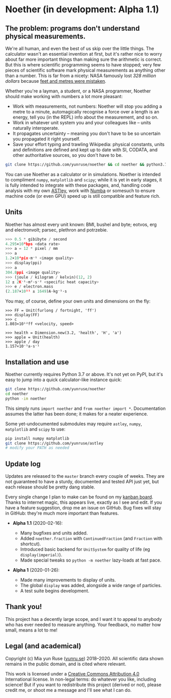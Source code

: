 # Noether (in development: Alpha 1.1)

## The problem: programs don't understand physical measurements.

We're all human, and even the best of us skip over the little things. The calculator wasn't an essential invention at first, but it's rather nice to worry about far more important things than making sure the arithmetic is correct. But this is where scientific programming seems to have stopped; very few pieces of scientific software mark physical measurements as anything other than a number. This is far from a nicety: NASA famously lost *328 million dollars* because [feet and metres were mistaken](https://medium.com/predict/a-328-million-dollar-conversion-error-f6d525c85fd2).

Whether you're a layman, a student, or a NASA programmer, Noether should make working with numbers a lot more pleasant:

- Work with measurements, not numbers: Noether will stop you adding a metre to a minute, automagically recognise a force over a length is an energy, tell you (in the REPL) info about the measurement, and so on.
- Work in whatever unit system you and your colleagues like – units naturally interoperate.
- It propagates uncertainty – meaning you don't have to be so uncertain you propagated it right yourself.
- Save your effort typing and trawling Wikipedia: physical constants, units and definitions are defined and kept up to date with SI, CODATA, and other authoritative sources, so you don't have to be.

```bash
git clone https://github.com/yunruse/noether && cd noether && python3.7 -im noether
```

You can use Noether as a calculator or in simulations. Noether is intended to compliment `numpy`, `matplotlib` and `scipy`; while it is yet in early stages, it is fully intended to integrate with these packages, and, handling code analysis with my own [ASTley], work with [Numba] or somesuch to ensure machine code (or even GPU) speed up is still compatible and feature rich.

[ASTley]: https://github.com/yunruse/astley
[Numba]: http://numba.pydata.org/

## Units

Noether has almost every unit known: BMI, bushel and byte; eotvos, erg and electronvolt; parsec, plethron and potrzebie.

```python
>>> 0.5 * gibibyte / second
4.295×10⁹bps <data rate>
>>> a = 12 * pixel / mm
>>> a
1.2×10⁴pix·m⁻¹ <image quality>
>>> display(ppi)
>>> a
304.8ppi <image quality>
>>> (joule / kilogram / kelvin)(12, 2)
12 ± 2K⁻¹·m²·s⁻² <specific heat capacity>
>>> e / electron.mass
(2.187×10¹¹ ± 1649)A·kg⁻¹·s
```

You may, of course, define your own units and dimensions on the fly:

```
>>> FF = Unit(furlong / fortnight, 'ff')
>>> display(FF)
>>> c
1.803×10¹²ff <velocity, speed>

>>> health = Dimension.new(3.2, 'health', 'H', 'a')
>>> apple = Unit(health)
>>> apple / day
1.157×10⁻⁵a·s⁻¹
```

## Installation and use

Noether currently requires Python 3.7 or above. It's not yet on PyPI, but it's easy to jump into a quick calculator-like instance quick:

```bash
git clone https://github.com/yunruse/noether
cd noether
python -im noether
```

This simply runs `import noether` and `from noether import *`. Documentation assumes the latter has been done; it makes for a neater experience.

Some yet-undocumented submodules may require `astley`,  `numpy`, `matplotlib` and `scipy` to use:

```bash
pip install numpy matplotlib
git clone https://github.com/yunruse/astley
# modify your PATH as needed
```

## Update log

Updates are released to the `master` branch every couple of weeks. They are not guaranteed to have a sturdy, documented and tested API just yet, but each release should be pretty dang stable.

Every single change I plan to make can be found on my [kanban board]. Thanks to internet magic, this appears live, exactly as I see and edit. If you have a feature suggestion, drop me an issue on GitHub. Bug fixes will stay in GitHub: they're much more important than features.

[kanban board]: https://www.notion.so/714348466a284bd1b0d1942c81688579

 - **Alpha 1.1** (2020-02-16):
   - Many bugfixes and units added.
   - Added `noether.fraction` with `ContinuedFraction` (and `Fraction` with shortcut).
   - Introduced basic backend for `UnitSystem` for quality of life (eg `display(imperial)`).
   - Made special tweaks so `python -m noether` lazy-loads at fast pace.

 - **Alpha 1** (2020-01-26):
   - Made many improvements to display of units.
   - The global `display` was added, alongside a wide range of particles.
   - A test suite begins development.

## Thank you!

This project has a decently large scope, and I want it to appeal to anybody who has ever needed to measure anything. Your feedback, no matter how small, means a lot to me!

## Legal (and academical)

Copyright (c) Mia yun Ruse ([yunru.se]) 2018–2020.
All scientific data shown remains in the public domain, and is cited where relevant.

This work is licensed under a [Creative Commons Attribution 4.0](cc) International
license. In non-legal terms: do whatever you like, including science! But if you
want to redistribute this project (derived or not), please credit me, or shoot me a
message and I'll see what I can do.

[yunru.se]: https://yunru.se/
[cc]: https://creativecommons.org/licenses/by/4.0/
